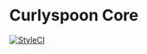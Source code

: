 # Curlyspoon Core

[![StyleCI](https://styleci.io/repos/132563687/shield)](https://styleci.io/repos/132563687)